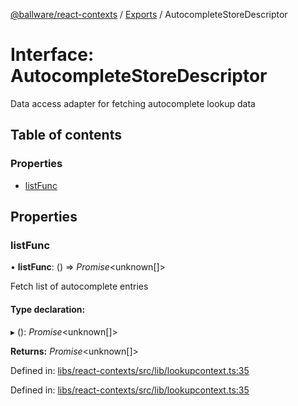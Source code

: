 [@ballware/react-contexts](../README.md) / [Exports](../modules.md) / AutocompleteStoreDescriptor

# Interface: AutocompleteStoreDescriptor

Data access adapter for fetching autocomplete lookup data

## Table of contents

### Properties

- [listFunc](autocompletestoredescriptor.md#listfunc)

## Properties

### listFunc

• **listFunc**: () => *Promise*<unknown[]\>

Fetch list of autocomplete entries

#### Type declaration:

▸ (): *Promise*<unknown[]\>

**Returns:** *Promise*<unknown[]\>

Defined in: [libs/react-contexts/src/lib/lookupcontext.ts:35](https://github.com/ballware/ballware-client/blob/61bbbf8/libs/react-contexts/src/lib/lookupcontext.ts#L35)

Defined in: [libs/react-contexts/src/lib/lookupcontext.ts:35](https://github.com/ballware/ballware-client/blob/61bbbf8/libs/react-contexts/src/lib/lookupcontext.ts#L35)

